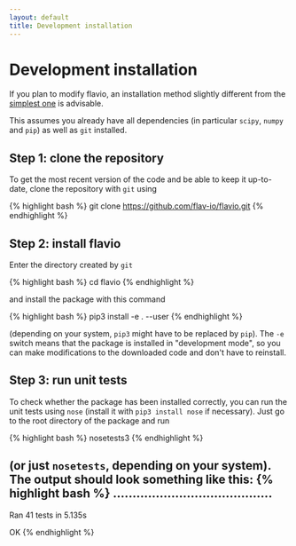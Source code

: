 ```yaml
---
layout: default
title: Development installation
---
```


# Development installation

If you plan to modify flavio, an installation method slightly different from
the [simplest one](installation.html) is advisable.

This assumes you already have all dependencies (in particular `scipy`,
`numpy` and `pip`) as well as `git` installed.

## Step 1: clone the repository

To get the most recent version of the code and be able to keep it up-to-date,
clone the repository with `git` using

{% highlight bash %}
git clone https://github.com/flav-io/flavio.git
{% endhighlight %}


## Step 2: install flavio

Enter the directory created by `git`

{% highlight bash %}
cd flavio
{% endhighlight %}

and install the package with this command

{% highlight bash %}
pip3 install -e . --user
{% endhighlight %}

(depending on your system, `pip3` might have to be replaced by `pip`).
The `-e` switch means that the package is installed in "development mode", so
you can make modifications to the downloaded code and don't have to reinstall.

## Step 3: run unit tests

To check whether the package has been installed correctly, you can run the unit
tests using `nose` (install it with `pip3 install nose` if necessary).
Just go to the root directory of the package and run

{% highlight bash %}
nosetests3
{% endhighlight %}

(or just `nosetests`, depending on your system).
The output should look something like this:
{% highlight bash %}
.........................................
----------------------------------------------------------------------
Ran 41 tests in 5.135s

OK
{% endhighlight %}
